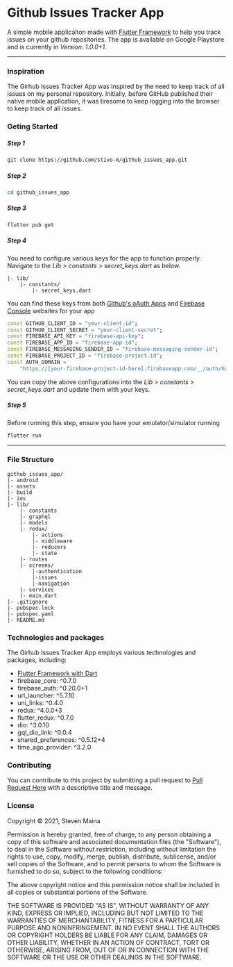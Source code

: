 # Github Issues Tracker App

A simple mobile applicaiton made with [Flutter Framework](https://flutter.dev/) to help you track issues on your github repositories. The app is available on Google Playstore and is currently in _Version: 1.0.0+1_.

---

### Inspiration

The Girhub Issues Tracker App was inspired by the need to keep track of all issues on my personal repository. Initially, before GitHub published their native mobile application, it was tiresome to keep logging into the browser to keep track of all issues.

### Geting Started

##### Step 1

```Bash
git clone https://github.com/stivo-m/github_issues_app.git
```

##### Step 2

```Bash
cd github_issues_app
```

##### Step 3

```Bash
flutter pub get
```

##### Step 4

You need to configure various keys for the app to function properly. Navigate to the _Lib > constants > secret_keys.dart_ as below.

```
|- lib/
    |- constants/
        |- secret_keys.dart
```

You can find these keys from both [Github's oAuth Apps](https://github.com/settings/developers) and [Firebase Console](https://console.firebase.google.com/) websites for your app

```dart
const GITHUB_CLIENT_ID = "your-client-id";
const GITHUB_CLIENT_SECRET = "your-client-secret";
const FIREBASE_API_KEY = "firebase-api-key";
const FIREBASE_APP_ID = "firebase-app-id";
const FIREBASE_MESSAGING_SENDER_ID = "firebase-messaging-sender-id";
const FIREBASE_PROJECT_ID = "firebase-project-id";
const AUTH_DOMAIN =
    "https://[your-firebase-project-id-here].firebaseapp.com/__/auth/handler";
```

You can copy the above configurations into the _Lib > constants > secret_keys.dart_ and update them with your keys.

##### Step 5

Before running this step, ensure you have your emulator/simulator running

```Bash
flutter run
```

---

### File Structure

```
github_issues_app/
|- android
|- assets
|- build
|- ios
|- lib/
    |- constants
    |- graphql
    |- models
    |- redux/
        |- actions
        |- middleware
        |- reducers
        |- state
    |- routes
    |- screens/
        |-authentication
        |-issues
        |-navigation
    |- services
    |- main.dart
|- .gitignore
|- pubspec.lock
|- pubspec.yaml
|- README.md
```

### Technologies and packages

The Girhub Issues Tracker App employs various technologies and packages, including:

- [Flutter Framework with Dart](https://flutter.dev/)
- firebase_core: ^0.7.0
- firebase_auth: ^0.20.0+1
- url_launcher: ^5.7.10
- uni_links: ^0.4.0
- redux: ^4.0.0+3
- flutter_redux: ^0.7.0
- dio: ^3.0.10
- gql_dio_link: ^0.0.4
- shared_preferences: ^0.5.12+4
- time_ago_provider: ^3.2.0

### Contributing

You can contribute to this project by submitting a pull request to [Pull Request Here](https://github.com/stivo-m/github_issues_app/pulls) with a descriptive title and message.

### License

Copyright &copy; 2021, Steven Maina

Permission is hereby granted, free of charge, to any person obtaining a copy of this software and associated documentation files (the "Software"), to deal in the Software without restriction, including without limitation the rights to use, copy, modify, merge, publish, distribute, sublicense, and/or sell copies of the Software, and to permit persons to whom the Software is furnished to do so, subject to the following conditions:

The above copyright notice and this permission notice shall be included in all copies or substantial portions of the Software.

THE SOFTWARE IS PROVIDED "AS IS", WITHOUT WARRANTY OF ANY KIND, EXPRESS OR IMPLIED, INCLUDING BUT NOT LIMITED TO THE WARRANTIES OF MERCHANTABILITY, FITNESS FOR A PARTICULAR PURPOSE AND NONINFRINGEMENT. IN NO EVENT SHALL THE AUTHORS OR COPYRIGHT HOLDERS BE LIABLE FOR ANY CLAIM, DAMAGES OR OTHER LIABILITY, WHETHER IN AN ACTION OF CONTRACT, TORT OR OTHERWISE, ARISING FROM, OUT OF OR IN CONNECTION WITH THE SOFTWARE OR THE USE OR OTHER DEALINGS IN THE SOFTWARE.
